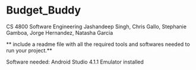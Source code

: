 # Budget_Buddy
CS 4800 Software Engineering
Jashandeep Singh, Chris Gallo, Stephanie Gamboa, Jorge Hernandez, Natasha Garcia

** include a readme file with all the required tools and softwares needed to run your project.** 

Software needed: 
Android Studio 4.1.1
  Emulator installed



